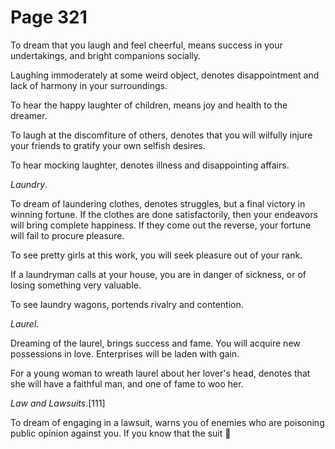 # Page 321
To dream that you laugh and feel cheerful, means success in your undertakings,
and bright companions socially.


Laughing immoderately at some weird object, denotes disappointment and lack
of harmony in your surroundings.


To hear the happy laughter of children, means joy and health
to the dreamer.


To laugh at the discomfiture of others, denotes that you will wilfully
injure your friends to gratify your own selfish desires.


To hear mocking laughter, denotes illness and disappointing affairs.


_Laundry_.


To dream of laundering clothes, denotes struggles, but a final victory
in winning fortune. If the clothes are done satisfactorily, then your
endeavors will bring complete happiness. If they come out the reverse,
your fortune will fail to procure pleasure.


To see pretty girls at this work, you will seek pleasure out of your rank.


If a laundryman calls at your house, you are in danger of sickness,
or of losing something very valuable.


To see laundry wagons, portends rivalry and contention.


_Laurel_.


Dreaming of the laurel, brings success and fame. You will acquire
new possessions in love. Enterprises will be laden with gain.


For a young woman to wreath laurel about her lover's head,
denotes that she will have a faithful man, and one of fame
to woo her.


_Law and Lawsuits_.[111]


To dream of engaging in a lawsuit, warns you of enemies who are
poisoning public opinion against you. If you know that the suit
